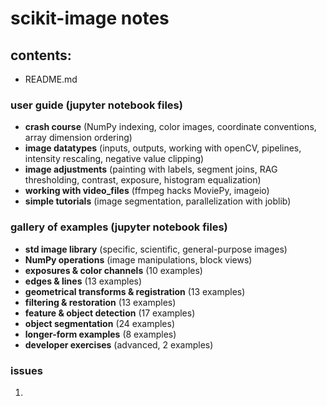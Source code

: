 # scikit-image notes

## contents:
- README.md

### user guide (jupyter notebook files)
- __crash course__ (NumPy indexing, color images, coordinate conventions, array dimension ordering)
- __image datatypes__ (inputs, outputs, working with openCV, pipelines, intensity rescaling, negative value clipping)
- __image adjustments__ (painting with labels, segment joins, RAG thresholding, contrast, exposure, histogram equalization)
- __working with video_files__ (ffmpeg hacks MoviePy, imageio)
- __simple tutorials__ (image segmentation, parallelization with joblib)
    
### gallery of examples (jupyter notebook files)
- __std image library__ (specific, scientific, general-purpose images)
- __NumPy operations__ (image manipulations, block views)
- __exposures & color channels__ (10 examples)
- __edges & lines__ (13 examples)
- __geometrical transforms & registration__ (13 examples)
- __filtering & restoration__ (13 examples)
- __feature & object detection__ (17 examples)
- __object segmentation__ (24 examples)
- __longer-form examples__ (8 examples)
- __developer exercises__ (advanced, 2 examples)

### issues
1) 